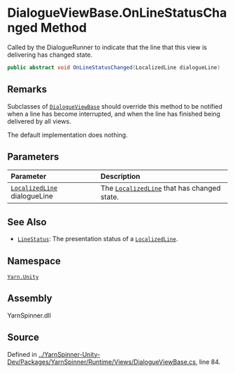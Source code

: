 # DialogueViewBase.OnLineStatusChanged Method

Called by the DialogueRunner to indicate that the line that
this view is delivering has changed state.


```csharp
public abstract void OnLineStatusChanged(LocalizedLine dialogueLine)
```
## Remarks

Subclasses of [`DialogueViewBase`](/api/csharp/yarn.unity/dialogueviewbase.md) should override
this method to be notified when a line has become interrupted,
and when the line has finished being delivered by all views.

The default implementation does nothing.


## Parameters
|Parameter|Description|
|:---|:---|
|[`LocalizedLine`](/api/csharp/yarn.unity/localizedline.md) dialogueLine|The [`LocalizedLine`](/api/csharp/yarn.unity/localizedline.md) that has changed state.|


## See Also
* [`LineStatus`](/api/csharp/yarn.unity/linestatus.md): 
The presentation status of a [`LocalizedLine`](/api/csharp/yarn.unity/localizedline.md).

## Namespace
[`Yarn.Unity`](/api/csharp/yarn.unity/README.md)

## Assembly
YarnSpinner.dll

## Source
Defined in [../YarnSpinner-Unity-Dev/Packages/YarnSpinner/Runtime/Views/DialogueViewBase.cs](https://github.com/YarnSpinnerTool/YarnSpinner-Unity//blob/develop/Runtime/Views/DialogueViewBase.cs#L84), line 84.
